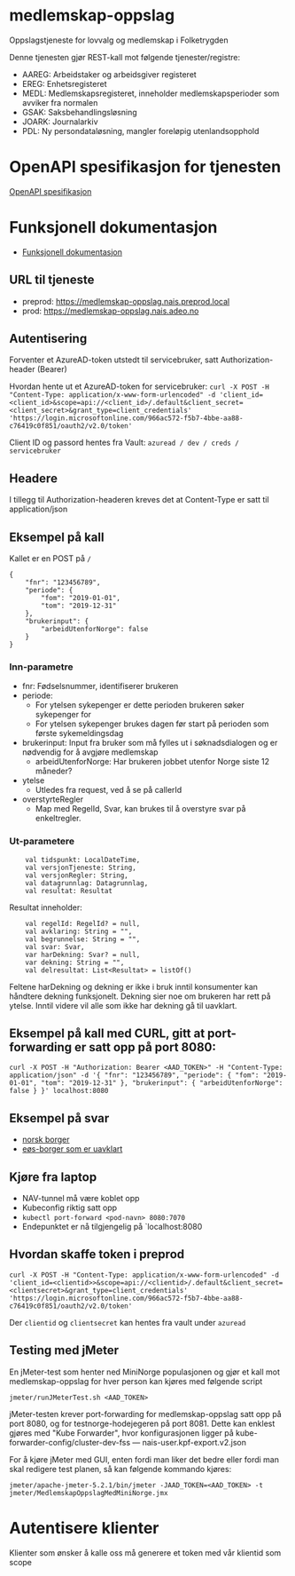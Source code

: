 # medlemskap-oppslag
Oppslagstjeneste for lovvalg og medlemskap i Folketrygden

Denne tjenesten gjør REST-kall mot følgende tjenester/registre:

* AAREG: Arbeidstaker og arbeidsgiver registeret
* EREG: Enhetsregisteret
* MEDL: Medlemskapsregisteret, inneholder medlemskapsperioder som avviker fra normalen
* GSAK: Saksbehandlingsløsning
* JOARK: Journalarkiv
* PDL: Ny persondataløsning, mangler foreløpig utenlandsopphold 

# OpenAPI spesifikasjon for tjenesten
[OpenAPI spesifikasjon](src/main/resources/lovme.yaml)

# Funksjonell dokumentasjon
* [Funksjonell dokumentasjon](src/test/resources/dokumentasjon/README.md)

## URL til tjeneste
* preprod: https://medlemskap-oppslag.nais.preprod.local
* prod: https://medlemskap-oppslag.nais.adeo.no

## Autentisering
Forventer et AzureAD-token utstedt til servicebruker, satt Authorization-header (Bearer)

Hvordan hente ut et AzureAD-token for servicebruker:
`curl -X POST -H "Content-Type: application/x-www-form-urlencoded" -d 'client_id=<client_id>&scope=api://<client_id>/.default&client_secret=<client_secret>&grant_type=client_credentials' 'https://login.microsoftonline.com/966ac572-f5b7-4bbe-aa88-c76419c0f851/oauth2/v2.0/token'`

Client ID og passord hentes fra Vault: `azuread / dev / creds / servicebruker`

## Headere
I tillegg til Authorization-headeren kreves det at Content-Type er satt til application/json

## Eksempel på kall

Kallet er en POST på `/`
```
{
    "fnr": "123456789",
    "periode": {
        "fom": "2019-01-01", 
        "tom": "2019-12-31"
    }, 
    "brukerinput": {
        "arbeidUtenforNorge": false
    }
}
```

### Inn-parametre
* fnr: Fødselsnummer, identifiserer brukeren
* periode: 
    * For ytelsen sykepenger er dette perioden brukeren søker sykepenger for
    * For ytelsen sykepenger brukes dagen før start på perioden som første sykemeldingsdag
* brukerinput: Input fra bruker som må fylles ut i søknadsdialogen og er nødvendig for å avgjøre medlemskap
    * arbeidUtenforNorge: Har brukeren jobbet utenfor Norge siste 12 måneder?
* ytelse
    * Utledes fra request, ved å se på callerId
* overstyrteRegler
    * Map med RegelId, Svar, kan brukes til å overstyre svar på enkeltregler.

### Ut-parametere
        val tidspunkt: LocalDateTime,
        val versjonTjeneste: String,
        val versjonRegler: String,
        val datagrunnlag: Datagrunnlag,
        val resultat: Resultat
Resultat inneholder:

        val regelId: RegelId? = null,
        val avklaring: String = "",
        val begrunnelse: String = "",
        val svar: Svar,
        var harDekning: Svar? = null,
        var dekning: String = "",
        val delresultat: List<Resultat> = listOf()

Feltene harDekning og dekning er ikke i bruk inntil konsumenter kan håndtere dekning funksjonelt. Dekning sier noe om brukeren har rett på ytelse.
Inntil videre vil alle som ikke har dekning gå til uavklart.

## Eksempel på kall med CURL, gitt at port-forwarding er satt opp på port 8080:
```
curl -X POST -H "Authorization: Bearer <AAD_TOKEN>" -H "Content-Type: application/json" -d '{ "fnr": "123456789", "periode": { "fom": "2019-01-01", "tom": "2019-12-31" }, "brukerinput": { "arbeidUtenforNorge": false } }' localhost:8080
```

## Eksempel på svar
* [norsk borger](src/test/resources/testpersoner/autogenerert/norsk_borger_response.json)
* [eøs-borger som er uavklart](src/test/resources/testpersoner/autogenerert/eøs_borger_uavklart_response.json)

## Kjøre fra laptop
* NAV-tunnel må være koblet opp
* Kubeconfig riktig satt opp
* `kubectl port-forward <pod-navn> 8080:7070`
* Endepunktet er nå tilgjengelig på `localhost:8080

## Hvordan skaffe token i preprod
```
curl -X POST -H "Content-Type: application/x-www-form-urlencoded" -d 'client_id=<clientid>>&scope=api://<clientid>/.default&client_secret=<clientsecret>&grant_type=client_credentials' 'https://login.microsoftonline.com/966ac572-f5b7-4bbe-aa88-c76419c0f851/oauth2/v2.0/token'
```
Der `clientid` og `clientsecret` kan hentes fra vault under `azuread`

## Testing med jMeter
En jMeter-test som henter ned MiniNorge populasjonen og gjør et kall mot medlemskap-oppslag for hver person kan kjøres med følgende script
```
jmeter/runJMeterTest.sh <AAD_TOKEN>
```
jMeter-testen krever port-forwarding for medlemskap-oppslag satt opp på port 8080, og for testnorge-hodejegeren på port 8081. Dette kan enklest gjøres med "Kube Forwarder", hvor konfigurasjonen ligger på kube-forwarder-config/cluster-dev-fss — nais-user.kpf-export.v2.json

For å kjøre jMeter med GUI, enten fordi man liker det bedre eller fordi man skal redigere test planen, så kan følgende kommando kjøres:
```
jmeter/apache-jmeter-5.2.1/bin/jmeter -JAAD_TOKEN=<AAD_TOKEN> -t jmeter/MedlemskapOppslagMedMiniNorge.jmx
```

# Autentisere klienter
Klienter som ønsker å kalle oss må generere et token med vår klientid som scope

